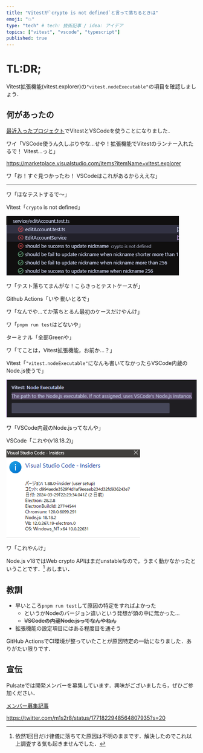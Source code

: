 ```yaml
---
title: "Vitestが`crypto is not defined`と言って落ちるときは"
emoji: "💥"
type: "tech" # tech: 技術記事 / idea: アイデア
topics: ["vitest", "vscode", "typescript"]
published: true
---
```


# TL:DR;

Vitest拡張機能(vitest.explorer)の`"vitest.nodeExecutable"`の項目を確認しましょう．

## 何があったの

[最近入ったプロジェクト](https://github.com/pulsate-dev/pulsate)でVitestとVSCodeを使うことになりました．

ワイ「VSCode使うん久しぶりやな...せや！拡張機能でVitestのランナー入れたるで！ Vitest...っと」

https://marketplace.visualstudio.com/items?itemName=vitest.explorer

ワ「お！すぐ見つかったわ！ VSCodeはこれがあるからええな」

---

ワ「ほなテストするで～」

Vitest「`crypto` is not defined」

![](/images/why-vitest-fail/image01.png)

ワ「テスト落ちてまんがな！こらきっとテストケースが」

Github Actions「いや 動いとるで」

ワ「なんでや...てか落ちとるん最初のケースだけやんけ」

ワ「`pnpm run test`はどないや」

ターミナル「全部Greenや」

ワ「てことは，Vitest拡張機能，お前か...？」

Vitest「`"vitest.nodeExecutable"`になんも書いてなかったらVSCode内蔵のNode.js使うで」

![](/images/why-vitest-fail/image02.png)

ワ「VSCode内蔵のNode.jsってなんや」

VSCode「これや(v18.18.2)」

![](/images/why-vitest-fail/image03.png)

ワ「これやんけ」

Node.js v18ではWeb crypto APIはまだunstableなので，うまく動かなかったということです．[^1] おしまい．

## 教訓

- 早いところ`pnpm run test`して原因の特定をすればよかった
  - というかNodeのバージョン違いという発想が頭の中に無かった...
  - ~~VSCodeの内蔵Node.jsってなんやねん~~
- 拡張機能の設定項目にはある程度目を通そう

GitHub ActionsでCI環境が整っていたことが原因特定の一助になりました．ありがたい限りです．

## 宣伝

Pulsateでは開発メンバーを募集しています．興味がございましたら，ぜひご参加ください．

[メンバー募集記事](https://blog.m1sk9.dev/posts/2024/about-pulsate-2024-03)

https://twitter.com/m1s2r8/status/1771822948564807935?s=20

[^1]: 依然1回目だけ律儀に落ちてた原因は不明のままです．解決したのでこれ以上調査する気も起きませんでした．
